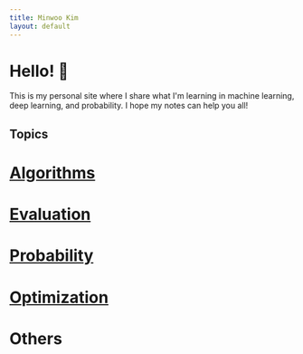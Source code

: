 ```yaml
---
title: Minwoo Kim
layout: default
---
```


# Hello! 👋
This is my personal site where I share what I'm learning in machine learning, deep learning, and probability. I hope my notes can help you all!


## Topics
# [Algorithms](algorithms/)
# [Evaluation](evaluations/)
# [Probability](probability/)
# [Optimization](optimizations/)
# Others